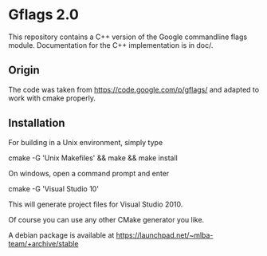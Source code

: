Gflags 2.0
==========

This repository contains a C++ version of the Google commandline flags module.
Documentation for the C++ implementation is in doc/.


Origin
------

The code was taken from https://code.google.com/p/gflags/ and adapted
to work with cmake properly.


Installation
------------

For building in a Unix environment, simply type

   cmake -G 'Unix Makefiles' && make && make install

On windows, open a command prompt and enter

   cmake -G 'Visual Studio 10'

This will generate project files for Visual Studio 2010.

Of course you can use any other CMake generator you like.

A debian package is available at https://launchpad.net/~mlba-team/+archive/stable
